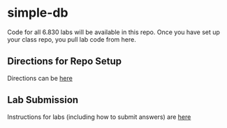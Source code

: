 simple-db
=========

Code for all 6.830 labs will be available in this repo. Once you have set up your class repo, you pull lab code from here.

Directions for Repo Setup
-------------------------

Directions can be [here](https://github.com/MIT-DB-Class/course-info-2018)

Lab Submission
-----

Instructions for labs (including how to submit answers) are [here](https://github.com/MIT-DB-Class/course-info-2018)

